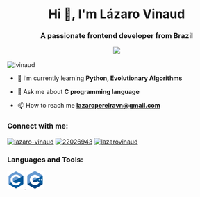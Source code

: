 <h1 align="center">Hi 👋, I'm Lázaro Vinaud</h1>
<h3 align="center">A passionate frontend developer from Brazil</h3>

<p align="center"><img src="http://github-profile-summary-cards.vercel.app/api/cards/profile-details?username=LVinaud&theme=tokyonight"/></p>

<p align="left"> <img src="https://komarev.com/ghpvc/?username=lvinaud&label=Profile%20views&color=0e75b6&style=flat" alt="lvinaud" /> </p>

- 🌱 I’m currently learning **Python, Evolutionary Algorithms**

- 💬 Ask me about **C programming language**

- 📫 How to reach me **lazaropereiravn@gmail.com**

<h3 align="left">Connect with me:</h3>
<p align="left">
<a href="https://linkedin.com/in/lazaro-vinaud" target="blank"><img align="center" src="https://raw.githubusercontent.com/rahuldkjain/github-profile-readme-generator/master/src/images/icons/Social/linked-in-alt.svg" alt="lazaro-vinaud" height="30" width="40" /></a>
<a href="https://stackoverflow.com/users/22026943" target="blank"><img align="center" src="https://raw.githubusercontent.com/rahuldkjain/github-profile-readme-generator/master/src/images/icons/Social/stack-overflow.svg" alt="22026943" height="30" width="40" /></a>
<a href="https://instagram.com/lazarovinaud" target="blank"><img align="center" src="https://raw.githubusercontent.com/rahuldkjain/github-profile-readme-generator/master/src/images/icons/Social/instagram.svg" alt="lazarovinaud" height="30" width="40" /></a>
</p>

<h3 align="left">Languages and Tools:</h3>
<p align="left"> <a href="https://www.cprogramming.com/" target="_blank" rel="noreferrer"> <img src="https://raw.githubusercontent.com/devicons/devicon/master/icons/c/c-original.svg" alt="c" width="40" height="40"/> </a> <a href="https://www.w3schools.com/cpp/" target="_blank" rel="noreferrer"> <img src="https://raw.githubusercontent.com/devicons/devicon/master/icons/cplusplus/cplusplus-original.svg" alt="cplusplus" width="40" height="40"/> </a> </p>
